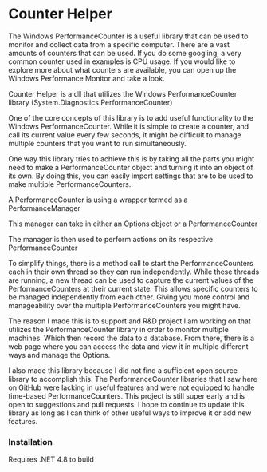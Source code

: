 # Counter Helper

The Windows PerformanceCounter is a useful library that can be used to monitor and collect data from a specific computer.
There are a vast amounts of counters that can be used. If you do some googling, a very common counter used in examples is
CPU usage. If you would like to explore more about what counters are available, you can open up the Windows Performance Monitor
and take a look.

Counter Helper is a dll that utilizes the Windows PerformanceCounter library (System.Diagnostics.PerformanceCounter)

One of the core concepts of this library is to add useful functionality to the Windows PerformanceCounter.
While it is simple to create a counter, and call its current value every few seconds, it might be difficult to manage multiple counters that
you want to run simultaneously.

One way this library tries to achieve this is by taking all the parts you might need to make a PerformanceCounter object and turning it into an
object of its own. By doing this, you can easily import settings that are to be used to make multiple PerformanceCounters. 

A PerformanceCounter is using a wrapper termed as a PerformanceManager

This manager can take in either an Options object or a PerformanceCounter

The manager is then used to perform actions on its respective PerformanceCounter

To simplify things, there is a method call to start the PerformanceCounters each in their own thread so they can run independently.
While these threads are running, a new thread can be used to capture the current values of the PerformanceCounters at their current state.
This allows specific counters to be managed independently from each other. Giving you more control and manageability over the multiple
PerformanceCounters you might have.

The reason I made this is to support and R&D project I am working on that utilizes the PerformanceCounter library in order to monitor 
multiple machines. Which then record the data to a database. From there, there is a web page where you can access the data and view it
in multiple different ways and manage the Options.

I also made this library because I did not find a sufficient open source library to accomplish this. The PerformanceCounter libraries that
I saw here on GitHub were lacking in useful features and were not equipped to handle time-based PerformanceCounters. This project is still 
super early and is open to suggestions and pull requests. I hope to continue to update this library as long as I can think of other 
useful ways to improve it or add new features.

### Installation

Requires .NET 4.8 to build